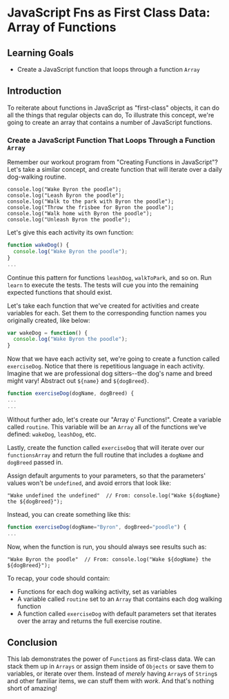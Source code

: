 # JavaScript Fns as First Class Data: Array of Functions

## Learning Goals

- Create a JavaScript function that loops through a function `Array`

## Introduction

To reiterate about functions in JavaScript as "first-class" objects, it can
do all the things that regular objects can do, To illustrate this concept,
we're going to create an array that contains a number of JavaScript functions.

### Create a JavaScript Function That Loops Through a Function `Array`

Remember our workout program from "Creating Functions in JavaScript"? Let's take
a similar concept, and create function that will iterate over a daily dog-walking
routine.

```
console.log("Wake Byron the poodle");
console.log("Leash Byron the poodle");
console.log("Walk to the park with Byron the poodle");
console.log("Throw the frisbee for Byron the poodle");
console.log("Walk home with Byron the poodle");
console.log("Unleash Byron the poodle");
```

Let's give this each activity its own function:

```js
function wakeDog() {
  console.log("Wake Byron the poodle");
}
...
```

Continue this pattern for functions `leashDog`, `walkToPark`, and so on. Run `learn` to 
execute the tests. The tests will cue you into the remaining expected functions
that should exist.

Let's take each function that we've created for activities and create variables for each. 
Set them to the corresponding function names you originally created, like below:

```js
var wakeDog = function() {
  console.log("Wake Byron the poodle");
}
```

Now that we have each activity set, we're going to create a function called `exerciseDog`.
Notice that there is repetitious language in each activity. Imagine that we are
professional dog sitters--the dog's name and breed might vary! Abstract out `${name}`
and `${dogBreed}`.

```js
function exerciseDog(dogName, dogBreed) {
...
...
```

Without further ado, let's create our "Array o' Functions!". Create a variable
called `routine`. This variable will be an `Array` all of the functions
we've defined: `wakeDog`, `leashDog`, etc. 

Lastly, create the function called `exerciseDog` that will iterate over our `functionsArray`
and return the full routine that includes a `dogName` and `dogBreed` passed in.

Assign default arguments to your parameters, so that the parameters' values won't be
`undefined`, and avoid errors that look like:

```
"Wake undefined the undefined"  // From: console.log("Wake ${dogName} the ${dogBreed}");
```

Instead, you can create something like this:

```js
function exerciseDog(dogName="Byron", dogBreed="poodle") {
...
```

Now, when the function is run, you should always see results such as:

```
"Wake Byron the poodle"  // From: console.log("Wake ${dogName} the ${dogBreed}");
```

To recap, your code should contain:
- Functions for each dog walking activity, set as variables
- A variable called `routine` set to an `Array` that contains each dog walking
function
- A function called `exerciseDog` with default parameters set that iterates over
the array and returns the full exercise routine.

## Conclusion

This lab demonstrates the power of `Function`s as first-class data. We can
stack them up in `Arrays` or assign them inside of `Objects` or save them
to variables, or iterate over them. Instead of _merely_ having `Array`s of
`String`s and other familiar items, we can stuff them with _work_. And that's
nothing short of amazing!
